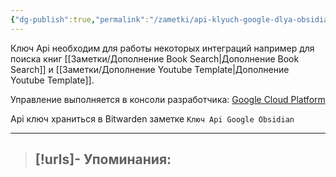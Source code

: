 ```yaml
---
{"dg-publish":true,"permalink":"/zametki/api-klyuch-google-dlya-obsidian/","created":"2024-07-09 11:13"}
---
```


Ключ Api необходим для работы некоторых интеграций например для поиска книг [[Заметки/Дополнение Book Search\|Дополнение Book Search]] и [[Заметки/Дополнение Youtube Template\|Дополнение Youtube Template]].

Управление выполняется в консоли разработчика: [Google Cloud Platform](https://console.cloud.google.com/apis/credentials?project=obsidian-428819)

Api ключ храниться в Bitwarden заметке `Ключ Api Google Obsidian`

---
> [!urls]- Упоминания:
> - 
